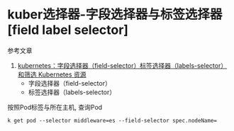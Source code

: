 # kuber选择器-字段选择器与标签选择器 [field label selector]

参考文章

1. [kubernetes：字段选择器（field-selector）标签选择器（labels-selector）和筛选 Kubernetes 资源](https://blog.csdn.net/fly910905/article/details/102572878/)
    - 字段选择器（field-selector）
    - 标签选择器（labels-selector）

按照Pod标签与所在主机, 查询Pod

```
k get pod --selector middleware=es --field-selector spec.nodeName=
```
